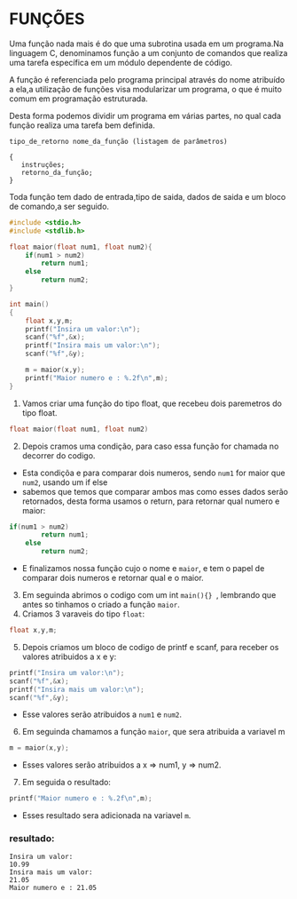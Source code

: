 # FUNÇÕES 

Uma função nada mais é do que uma subrotina usada em um programa.Na linguagem C, denominamos função a um conjunto de comandos que realiza uma tarefa específica em um módulo dependente de código.

A função é referenciada pelo programa principal através do nome atribuído a ela,a utilização de funções visa modularizar um programa, o que é muito comum em programação estruturada.

Desta forma podemos dividir um programa em várias partes, no qual cada função realiza uma tarefa bem definida.

```
tipo_de_retorno nome_da_função (listagem de parâmetros)
```
```
{
   instruções;
   retorno_da_função;
}
```

Toda função tem dado de entrada,tipo de saida, dados de saida e um bloco de comando,a ser seguido.

```c
#include <stdio.h>
#include <stdlib.h>

float maior(float num1, float num2){
    if(num1 > num2)
        return num1;
    else 
        return num2;
}

int main()
{
    float x,y,m;
    printf("Insira um valor:\n");
    scanf("%f",&x);
    printf("Insira mais um valor:\n");
    scanf("%f",&y);

    m = maior(x,y);
    printf("Maior numero e : %.2f\n",m);
}
```

1) Vamos criar uma função do tipo float, que recebeu dois paremetros do tipo float.
```c
float maior(float num1, float num2)
```
2) Depois cramos uma condição, para caso essa função for chamada no decorrer do codigo.
* Esta condiçõa e para comparar dois numeros, sendo ```num1``` for maior que ```num2```, usando um if else
* sabemos que temos que comparar ambos mas como esses dados serão retornados, desta forma usamos o return, para retornar qual numero e maior:
```c
if(num1 > num2)
        return num1;
    else 
        return num2;
```
* E finalizamos nossa função cujo o nome e ```maior```, e tem o papel de comparar dois numeros e retornar qual e o maior.

3) Em seguinda abrimos o codigo com um int ```main(){} ```, lembrando que antes so tinhamos o criado a função ```maior```.
4) Criamos 3 varaveis do tipo ```float```:
```c
float x,y,m;
```
5) Depois criamos um bloco de codigo de printf e scanf, para receber os valores atribuidos a x e y:
```c
printf("Insira um valor:\n");
scanf("%f",&x);
printf("Insira mais um valor:\n");
scanf("%f",&y);
```
* Esse valores serão atribuidos a ```num1``` e ```num2```.
6) Em seguinda chamamos a função ```maior```, que sera atribuida a variavel m
```c
m = maior(x,y);
```
* Esses valores serão atribuidos a x => num1, y => num2.
7) Em seguida o resultado:
```c
printf("Maior numero e : %.2f\n",m);
```
* Esses resultado sera adicionada na variavel ```m```.

### resultado:
```
Insira um valor:
10.99
Insira mais um valor:
21.05
Maior numero e : 21.05
```